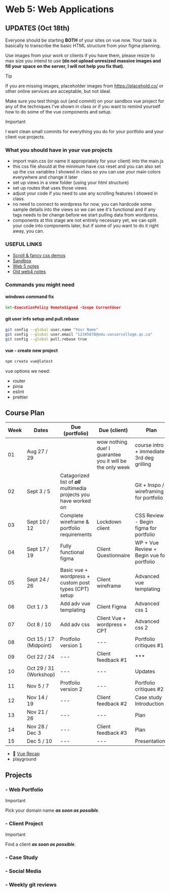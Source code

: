 # Web 5: Web Applications

## UPDATES (Oct 18th)

Everyone should be starting **BOTH** of your sites on vue now. Your task is basically to transcribe the basic HTML structure from your figma planning.

Use images from your work or clients if you have them, please resize to max size you intend to use **(do not upload unresized massive images and fill your space on the server, I will not help you fix that)**.

> [!TIP]
> If you are missing images, placeholder images from <https://placehold.co/> or other online services are acceptable, but not ideal.

Make sure you test things out (and commit) on your sandbox vue project for any of the techniques I’ve shown in class or if you want to remind yourself how to do some of the vue components and setup.

> [!IMPORTANT]
> I want clean small commits for everything you do for your portfolio and your client vue projects.

### What you should have in your vue projects

- import main.css (or name it appropriately for your client) into the main.js
- this css file should at the minimum have css reset and you can also set up the css variables I showed in class so you can use your main colors everywhere and change it later
- set up views in a view folder (using your html structure)
- set up routes that uses those views
- adjust your code if you need to use any scrolling features I showed in class.
- no need to connect to wordpress for now, you can hardcode some sample details into the views so we can see it's functional and if any tags needs to be change before we start pulling data from wordpress.
- components at this stage are not entirely necessary yet, we can split your code into components later, but if some of you want to do it right away, you can.

### USEFUL LINKS

- [Scroll & fancy css demos](https://github.com/ngyvc?tab=repositories)
- [Sandbox](https://sandbox.582multi.media/)
- [Web 5 notes](https://github.com/582Multimedia/web5-web-apps)
- [Old web4 notes](https://github.com/582Multimedia/web4-db-cms)

### Commands you might need

#### windows command fix

```cmd
Set-ExecutionPolicy RemoteSigned -Scope CurrentUser
```

#### git user info setup and pull.rebase

```bash
git config --global user.name "Your Name"
git config --global user.email "12345678@edu.vaniercollege.qc.ca"
git config --global pull.rebase true
```

#### vue - create new project

```bash
npm create vue@latest
```

vue options we need:

- router
- pinia
- eslint
- prettier

## Course Plan

| Week | Dates | Due (portfolio) | Due (client) | Plan |
| --- | --- | --- | --- | --- |
| 01 | Aug 27 / 29 |  | wow nothing due! I guarantee you it will be the only week | course intro + immediate 3rd deg grilling |
| 02 | Sept 3 / 5 | Catagorized list of **_all_** multimedia projects you have worked on | | Git + Inspo / wireframing for portfolio |
| 03 | Sept 10 / 12 | Complete wireframe & portfolio requirements | Lockdown client | CSS Review - Begin figma for portfolio |
| 04 | Sept 17 / 19| Fully functional figma | Client Questionnaire | WP + Vue Review + Begin vue for portfolio |
| 05 | Sept 24 / 26 | Basic vue + wordpress + custom post types (CPT) setup | Client wireframe | Advanced vue templating |
| 06 | Oct 1 / 3 | Add adv vue templating | Client Figma | Advanced css 1 |
| 07 | Oct 8 / 10 | Add adv css | Client Vue + wordpress + CPT | Advanced css 2 |
| 08 | Oct 15 / 17 (Midpoint) | Protfolio version 1 | --- | Portfolio critiques #1 |
| 09 | Oct 22 / 24 | --- | Client feedback #1 | *** |
| 10 | Oct 29 / 31 (Workshop) | --- | --- | Updates |
| 11 | Nov 5 / 7 |  Protfolio version 2 | --- | Portfolio critiques #2 |
| 12 | Nov 14 / 19 | --- | Client feedback #2 | Case study Introduction |
| 13 | Nov 21 / 26 | --- | --- | Plan |
| 14 | Nov 28 / Dec 3 | --- | Client feedback #3 | Plan |
| 15 | Dec 5 / 10 | --- | --- | Presentations |

- :grimacing: [Vue Recap](./vue.md)
- playground

## Projects

### - Web Portfolio

> [!IMPORTANT]
> Pick your domain name **_as soon as possible_**.

### - Client Project

> [!IMPORTANT]
> Find a client **_as soon as possible_**.

### -  Case Study

### -  Social Media

### -  Weekly git reviews
